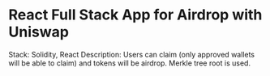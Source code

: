 # React Full Stack App for Airdrop with Uniswap

Stack: Solidity, React
Description: Users can claim (only approved wallets will be able to claim) and tokens will be airdrop. Merkle tree root is used.
